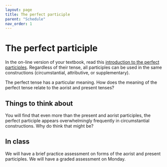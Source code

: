 ```yaml
---
layout: page
title: The perfect participle
parent: "Schedule"
nav_order: 1
---
```


# The perfect participle

In the on-line version of your textbook, read this [introduction to the perfect participles](https://hellenike.github.io/textbook/topics/expanding/perfectparticiple/). Regardless of their tense, all participles can be used in the same constructions (circumstantial, attributive, or supplementary).

The perfect tense has a particular meaning. How does the meaning of the perfect tense relate to the aorist and present tenses?

## Things to think about

You will find that even more than the present and aorist participles, the perfect participle appears overwhelmingly frequently in circumstantial constructions.  Why do think that might be?

## In class

We will have a brief practice assessment on forms of the aorist and present participles.  We will have a graded assessment on Monday.